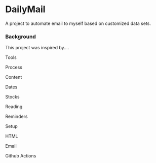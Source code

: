 # DailyMail
A project to automate email to myself based on customized data sets.

### Background
This project was inspired by....

Tools

Process


Content


Dates

Stocks

Reading

Reminders


Setup

HTML

Email

Github Actions





